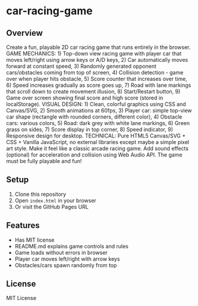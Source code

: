 # car-racing-game

## Overview
Create a fun, playable 2D car racing game that runs entirely in the browser. GAME MECHANICS: 1) Top-down view racing game with player car that moves left/right using arrow keys or A/D keys, 2) Car automatically moves forward at constant speed, 3) Randomly generated opponent cars/obstacles coming from top of screen, 4) Collision detection - game over when player hits obstacle, 5) Score counter that increases over time, 6) Speed increases gradually as score goes up, 7) Road with lane markings that scroll down to create movement illusion, 8) Start/Restart button, 9) Game over screen showing final score and high score (stored in localStorage). VISUAL DESIGN: 1) Clean, colorful graphics using CSS and Canvas/SVG, 2) Smooth animations at 60fps, 3) Player car: simple top-view car shape (rectangle with rounded corners, different color), 4) Obstacle cars: various colors, 5) Road: dark grey with white lane markings, 6) Green grass on sides, 7) Score display in top corner, 8) Speed indicator, 9) Responsive design for desktop. TECHNICAL: Pure HTML5 Canvas/SVG + CSS + Vanilla JavaScript, no external libraries except maybe a simple pixel art style. Make it feel like a classic arcade racing game. Add sound effects (optional) for acceleration and collision using Web Audio API. The game must be fully playable and fun!

## Setup
1. Clone this repository
2. Open `index.html` in your browser
3. Or visit the GitHub Pages URL

## Features
- Has MIT license
- README.md explains game controls and rules
- Game loads without errors in browser
- Player car moves left/right with arrow keys
- Obstacles/cars spawn randomly from top

## License
MIT License
